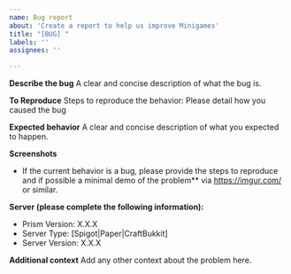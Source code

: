 ```yaml
---
name: Bug report
about: 'Create a report to help us improve Minigames'
title: "[BUG] "
labels: ''
assignees: ''

---
```


**Describe the bug**
A clear and concise description of what the bug is.

**To Reproduce**
Steps to reproduce the behavior:
Please detail how you caused the bug

**Expected behavior**
A clear and concise description of what you expected to happen.

**Screenshots**
* If the current behavior is a bug, please provide the steps to reproduce and if possible a minimal demo of the problem** via  https://imgur.com/ or similar.

**Server (please complete the following information):**
  - Prism Version: X.X.X
  - Server Type: [Spigot|Paper|CraftBukkit]
  - Server Version: X.X.X

**Additional context**
Add any other context about the problem here.

